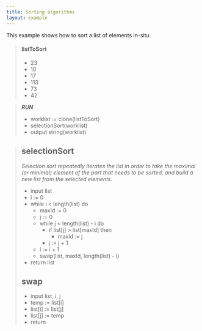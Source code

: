 ```yaml
---
title: Sorting algorithms
layout: example
---
```


This example shows how to sort a list of elements in-situ.

> #### listToSort
> - 23
> - 10
> - 17
> - 113
> - 73
> - 42

> ***RUN***
> - worklist := clone(listToSort)
> - selectionSort(worklist)
> - output string(worklist)

> ## selectionSort
>
>  *Selection sort repeatedly iterates the list in order to take the maximal (or minimal) element of the part that needs to be sorted, and build a new list from the selected elements.*
>
> - input list
> - i := 0
> - while i < length(list) do
>    - maxId := 0
>    - j := 0
>    - while j < length(list) - i do
>      - if list[j] > list[maxId] then
>        - maxId := j
>      - j := j + 1
>    - i := i + 1
>    - swap(list, maxId, length(list) - i)
> - return list
>
> ## swap
> - input list, i, j
> - temp := list[i]
> - list[i] := list[j]
> - list[j] := temp
> - return